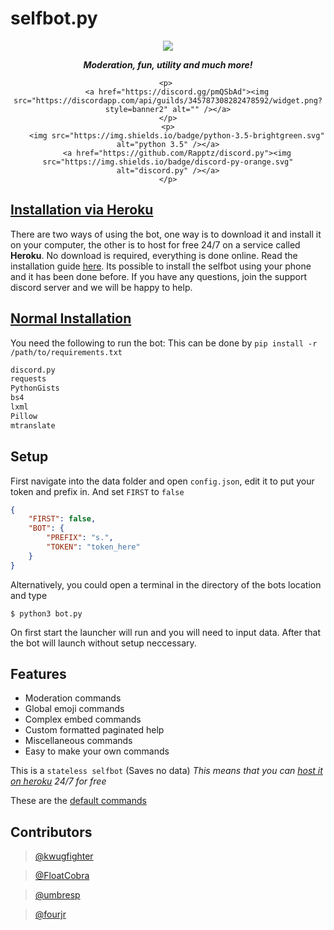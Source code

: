 # selfbot.py
<div align="center">
        <p> <img src="https://i.imgur.com/5bDMtFz.png"/> </p>
        <p><i><b>Moderation, fun, utility and much more!</b></i></p>
	
	
	<p> 
		<a href="https://discord.gg/pmQSbAd"><img src="https://discordapp.com/api/guilds/345787308282478592/widget.png?style=banner2" alt="" /></a>
	</p>
	<p>
		<img src="https://img.shields.io/badge/python-3.5-brightgreen.svg" alt="python 3.5" /></a>
		<a href="https://github.com/Rapptz/discord.py"><img src="https://img.shields.io/badge/discord-py-orange.svg" alt="discord.py" /></a>
	</p>
</div> 


## [Installation via Heroku](https://github.com/verixx/selfbot/wiki/heroku)
There are two ways of using the bot, one way is to download it and install it on your computer, the other is to host for free 24/7 on a service called **Heroku**. No download is required, everything is done online. Read the installation guide [here](https://github.com/verixx/selfbot/wiki/Heroku). Its possible to install the selfbot using your phone and it has been done before. If you have any questions, join the support discord server and we will be happy to help.

## [Normal Installation](https://github.com/verixx/selfbot/wiki)
You need the following to run the bot: This can be done by `pip install -r /path/to/requirements.txt`
```py
discord.py
requests
PythonGists
bs4
lxml
Pillow
mtranslate
```
## Setup
First navigate into the data folder and open `config.json`, edit it to put your token and prefix in. And set `FIRST` to `false`
```json
{
    "FIRST": false,
    "BOT": {
        "PREFIX": "s.",
        "TOKEN": "token_here"
    }
}
```
Alternatively, you could open a terminal in the directory of the bots location and type
```
$ python3 bot.py
```
On first start the launcher will run and you will need to input data. After that the bot will launch without setup neccessary.

## Features

* Moderation commands
* Global emoji commands
* Complex embed commands
* Custom formatted paginated help
* Miscellaneous commands
* Easy to make your own commands

This is a `stateless selfbot` (Saves no data) *This means that you can [host it on heroku](https://github.com/verixx/selfbot/wiki/Heroku) 24/7 for free*  

These are the [default commands](https://github.com/verixx/selfbot/wiki/Default-Commands)
## Contributors

> [@kwugfighter](https://github.com/kwugfighter)

> [@FloatCobra](https://github.com/FloatCobra)

> [@umbresp](https://github.com/umbresp)

> [@fourjr](https://github.com/fourjr)
